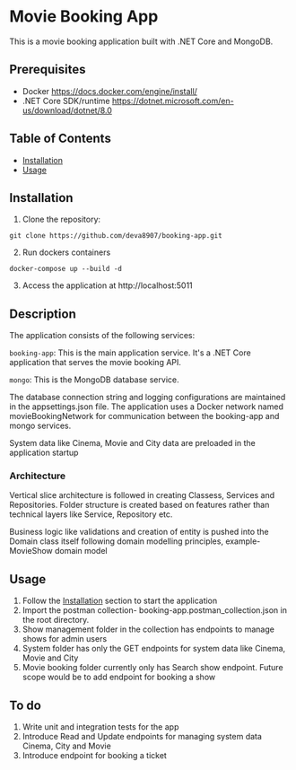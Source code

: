 # Movie Booking App

This is a movie booking application built with .NET Core and MongoDB.

## Prerequisites

- Docker https://docs.docker.com/engine/install/
- .NET Core SDK/runtime https://dotnet.microsoft.com/en-us/download/dotnet/8.0

## Table of Contents

- [Installation](#installation)
- [Usage](#usage)

## Installation

1. Clone the repository:

```
git clone https://github.com/deva8907/booking-app.git
```

2. Run dockers containers

```
docker-compose up --build -d
```

3. Access the application at http://localhost:5011

## Description

The application consists of the following services:

```booking-app```: This is the main application service. It's a .NET Core application that serves the movie booking API.

```mongo```: This is the MongoDB database service.

The database connection string and logging configurations are maintained in the appsettings.json file. The application uses a Docker network named movieBookingNetwork for communication between the booking-app and mongo services.

System data like Cinema, Movie and City data are preloaded in the application startup

### Architecture

Vertical slice architecture is followed in creating Classess, Services and Repositories. Folder structure is created based on features rather than technical layers like Service, Repository etc.

Business logic like validations and creation of entity is pushed into the Domain class itself following domain modelling principles, example- MovieShow domain model

## Usage

1. Follow the [Installation](#installation) section to start the application
2. Import the postman collection- booking-app.postman_collection.json in the root directory. 
3. Show management folder in the collection has endpoints to manage shows for admin users
4. System folder has only the GET endpoints for system data like Cinema, Movie and City
5. Movie booking folder currently only has Search show endpoint. Future scope would be to add endpoint for booking a show

## To do

1. Write unit and integration tests for the app
2. Introduce Read and Update endpoints for managing system data Cinema, City and Movie
3. Introduce endpoint for booking a ticket
